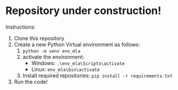 # Repository under construction!

Instructions:

1. Clone this repository
2. Create a new Python Virtual environment as follows:
    1.  ```python -m venv env_mla```
    2. activate the environment:
        - Windows: ```.\env_mla\Scripts\activate```
        - Linux: ```env_mla\bin\activate```
    3. Install required repositories:
    ```pip install -r requirements.txt```
4. Run the code!